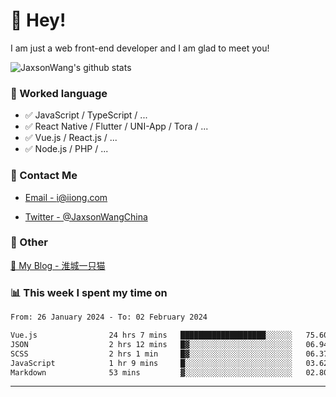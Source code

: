 # 👋 Hey!

I am just a web front-end developer and I am glad to meet you!

![JaxsonWang's github stats](https://github-readme-stats.vercel.app/api?username=JaxsonWang&&show_icons=true&&title_color=1abc9c&&icon_color=1abc9c)


### 📝 Worked language

- ✅ JavaScript / TypeScript / ...
- ✅ React Native / Flutter / UNI-App / Tora / ...
- ✅ Vue.js / React.js / ...
- ✅ Node.js / PHP / ...

### 📮 Contact Me

- [Email - i@iiong.com](mailto:i@iiong.com)

- [Twitter - @JaxsonWangChina](https://twitter.com/JaxsonWangChina)

### 🤪 Other

[📌 My Blog - 淮城一只猫](https://iiong.com)

### 📊 This week I spent my time on

<!--START_SECTION:waka-->

```txt
From: 26 January 2024 - To: 02 February 2024

Vue.js                24 hrs 7 mins   ███████████████████░░░░░░   75.60 %
JSON                  2 hrs 12 mins   █▓░░░░░░░░░░░░░░░░░░░░░░░   06.94 %
SCSS                  2 hrs 1 min     █▓░░░░░░░░░░░░░░░░░░░░░░░   06.37 %
JavaScript            1 hr 9 mins     █░░░░░░░░░░░░░░░░░░░░░░░░   03.62 %
Markdown              53 mins         ▓░░░░░░░░░░░░░░░░░░░░░░░░   02.80 %
```

<!--END_SECTION:waka-->

---
